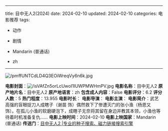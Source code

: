 
---
title: 目中无人2(2024)
date: 2024-02-10
updated: 2024-02-10
categories: 电影推荐
tags:

- 动作
- 剧情

- Mandarin (普通话)
- zh
---

<img src="https://image.tmdb.org/t/p/original/pmffUNTCdLD4Q3EOiWreqVy6n6k.jpg" alt="/pmffUNTCdLD4Q3EOiWreqVy6n6k.jpg" title="/pmffUNTCdLD4Q3EOiWreqVy6n6k.jpg">

**电影封面**：<img src="https://image.tmdb.org/t/p/w200/isVAfZn5orLcUwoI1IUWPMWHmPV.jpg" alt="/isVAfZn5orLcUwoI1IUWPMWHmPV.jpg" title="/isVAfZn5orLcUwoI1IUWPMWHmPV.jpg">
**电影名称**：目中无人2
**原产地片名**：目中无人2
**原产地语言**：zh
**包含成人内容**：False
**电影评分**：6.2
**评分人数**：5
**热门程度**：13.955
**电影时长**：
**电影导演**：
**电影主演**：
**电影简介**：武艺高强的盲眼捉刀人成瞎子（谢苗 饰）偶然救下了惨遭灭门的张小渔（杨恩又 饰）。在孤儿小渔的软磨硬泡下，成瞎子无奈将其留在身边并教其本领，小渔也等待着时机准备复仇……
**电影上映时间**：2024-02-10
**电影上映国家**：Mandarin (普通话)
**传送门**：[目中无人2 |专业的种子搜索、磁力链接搜索引擎](https://movie.amd794.com:2083/?search=%E7%9B%AE%E4%B8%AD%E6%97%A0%E4%BA%BA2&ordering=&mode=match_phrase&page_size=10&page=1)

